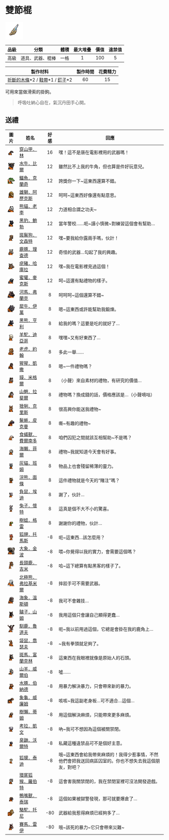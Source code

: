 # 雙節棍

![img](images/item_pic_BLBS.png)

|品級|分類|體積|最大堆疊|價值|違禁值|
|:--:|:--:|:--:|:--:|:--:|:--:|
|高級|道具、武器、棍棒|一格|1|100|5|

|製作材料|製作時間|花費精力|
|:--:|:--:|:--:|
|[折斷的木條](159-折斷的木條.md)\*2 / [鞋帶](124-鞋帶.md)\*1 / [釘子](123-釘子.md)\*2|60|15|

可用來當做滑索的掛鉤。

> 呼吸吐納心自在，氣沉丹田手心開。

## 送禮

|圖片|姓名|好感|回應|
|:--:|--|:--:|--|
|![img](images/pangolin.png)|[穿山甲．林](穿山甲．林.md)|16|嘿！這不是唐在電影裡用的武器嗎！|
|![img](images/AfricanBuffalo.png)|[水牛．比爾](水牛．比爾.md)|12|雖然比不上我的牛角，但也算是件好玩意兒。|
|![img](images/crocodile.png)|[鱷魚．克蘭奇](鱷魚．克蘭奇.md)|12|誇獎你一下\~這東西還算不錯。|
|![img](images/lion.png)|[雄獅．阿歷克斯](雄獅．阿歷克斯.md)|12|呵呵\~這東西好像還有點意思。|
|![img](images/panda.png)|[熊貓．老李](熊貓．老李.md)|12|力道相合謂之功夫\~|
|![img](images/BlackPanther.png)|[黑豹．鮑勃](黑豹．鮑勃.md)|12|當年警校……呃\~謹小慎微\~對練習這個會有幫助…|
|![img](images/SpottedHyaena.png)|[斑鬣狗．文森特](斑鬣狗．文森特.md)|12|嘿\~要我給你露兩手嗎，伙計！|
|![img](images/DeerDolphin.png)|[鹿豚．理查德](鹿豚．理查德.md)|12|奇怪的武器…勾起了我的興趣。|
|![img](images/Warthog.png)|[疣豬．哈庫拉](疣豬．哈庫拉.md)|12|嘿\~我在電影裡見過這個！|
|![img](images/HoneyBadger.png)|[蜜獾．麥克斯](蜜獾．麥克斯.md)|12|呵\~這還有點禮物的樣子。|
|![img](images/hippopotamus.png)|[河馬．弗蘭克](河馬．弗蘭克.md)|8|呵呵呵\~這個還算不錯\~|
|![img](images/rhinoceros.png)|[犀牛．伊萬](犀牛．伊萬.md)|8|嗯\~這東西或許能幫助我鍛煉。|
|![img](images/BlackBear.png)|[黑熊．亨利](黑熊．亨利.md)|8|給我的嗎？這要是吃的就好了…|
|![img](images/Alpaca.png)|[羊駝．迪亞哥](羊駝．迪亞哥.md)|8|嘿嘿\~又有好東西了…|
|![img](images/tiger.png)|[老虎．約翰](老虎．約翰.md)|8|多此一舉……|
|![img](images/chimpanzee.png)|[猩猩．凱撒](猩猩．凱撒.md)|8|嗯\~一件禮物嗎？|
|![img](images/tapir.png)|[貘．米格爾](貘．米格爾.md)|8|（小聲）來自素材的禮物，有研究的價值…|
|![img](images/Mandrill.png)|[山魈．拉斐爾](山魈．拉斐爾.md)|8|禮物嗎？換成錢的話，價格應該是…（小聲嘀咕）|
|![img](images/Lynx.png)|[猞猁．克里斯](猞猁．克里斯.md)|8|很高興你能送我禮物\~|
|![img](images/MarineIguana.png)|[鬣蜥．皮克曼](鬣蜥．皮克曼.md)|8|嘶\~有趣的禮物\~|
|![img](images/Anteater.png)|[食蟻獸．費爾南多](食蟻獸．費爾南多.md)|8|咱們囚犯之間就該互相幫助\~不是嗎？|
|![img](images/SeaOtter.png)|[海獺．菲爾](海獺．菲爾.md)|8|禮物\~我就知道今天會有好事。|
|![img](images/cat.png)|[灰貓．班姆](灰貓．班姆.md)|8|物品上也會殘留稀薄的靈力。|
|![img](images/Raccoon.png)|[浣熊．面條](浣熊．面條.md)|8|這件禮物就是今天的“賭注”嗎？|
|![img](images/Possum.png)|[負鼠．埃迪](負鼠．埃迪.md)|8|謝了，伙計…|
|![img](images/rabbit.png)|[兔子．懷特](兔子．懷特.md)|8|這真是個不大不小的驚喜。|
|![img](images/Treefrog.png)|[樹蛙．格雷](樹蛙．格雷.md)|8|謝謝你的禮物，伙計…|
|![img](images/fox.png)|[狐貍．托馬斯](狐貍．托馬斯.md)|-8|呃\~這東西…該怎麼用？|
|![img](images/elephant.png)|[大象．金波](大象．金波.md)|-8|喂\~你覺得以我的實力，會需要這個嗎？|
|![img](images/giraffe.png)|[長頸鹿．吉米](長頸鹿．吉米.md)|-8|哈\~這下總算有點黑客的樣子了。|
|![img](images/PolarBear.png)|[北極熊．弗拉基米爾](北極熊．弗拉基米爾.md)|-8|摔跤手可不需要武器。|
|![img](images/walrus.png)|[海象．溫斯頓](海象．溫斯頓.md)|-8|我可不會雜技…|
|![img](images/donkey.png)|[驢子．山姆](驢子．山姆.md)|-8|我用這個只會讓自己顯得更蠢…|
|![img](images/reindeer.png)|[馴鹿．魯道夫](馴鹿．魯道夫.md)|-8|呃\~我以前用過這個，它總是會掛在我的鹿角上…|
|![img](images/kangaroo.png)|[袋鼠．喬瑟夫](袋鼠．喬瑟夫.md)|-8|\~我有拳頭就足夠了。|
|![img](images/zebra.png)|[斑馬．富蘭克林](斑馬．富蘭克林.md)|-8|這東西在我眼裡就像是原始人的石頭。|
|![img](images/goat.png)|[山羊．威爾伯](山羊．威爾伯.md)|-8|噓……|
|![img](images/Capybara.png)|[水豚．伯納德](水豚．伯納德.md)|-8|用暴力解決暴力，只會帶來新的暴力。|
|![img](images/Tortoise.png)|[象龜．威廉姆](象龜．威廉姆.md)|-8|咳咳\~我這副老身板…可不適合…這個…|
|![img](images/sloth.png)|[樹懶．蒂姆](樹懶．蒂姆.md)|-8|用這個解決麻煩，只能帶來更多麻煩。|
|![img](images/Koala.png)|[考拉．凱文](考拉．凱文.md)|-8|吶\~我可不想因為這個被關禁閉。|
|![img](images/skunk.png)|[臭鼬．沃爾特](臭鼬．沃爾特.md)|-8|私藏這種違禁品可不是個好主意。|
|![img](images/meerkat.png)|[狐獴．泰迪](狐獴．泰迪.md)|-8|哦\~這東西會給我帶來麻煩的！我得少惹事情，不然他們會把我送回病區囚室的。你也不想失去我這個朋友，對吧？|
|![img](images/RingTailedLemur.png)|[環尾狐猴．羅伯特](環尾狐猴．羅伯特.md)|-8|這會害我關禁閉的，我在禁閉室裡可沒法開發遊戲。|
|![img](images/platypus.png)|[鴨嘴獸．泰瑞](鴨嘴獸．泰瑞.md)|-8|這個如果被獄警發現，那可就要爆倉了…|
|![img](images/camel.png)|[駱駝．托尼](駱駝．托尼.md)|-80|武器給我惹得麻煩已經夠多了…|
|![img](images/horse.png)|[賽馬．雷伊](賽馬．雷伊.md)|-80|哦\~該死的暴力\~它只會帶來災難\~|

